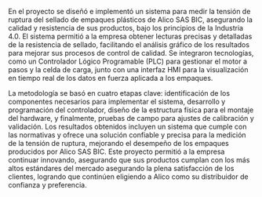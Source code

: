 En el proyecto se diseñó e implementó un sistema para medir la tensión de ruptura del 
sellado de empaques plásticos de Alico SAS BIC, asegurando la calidad y resistencia de sus 
productos, bajo los principios de la Industria 4.0. El sistema permitió a la empresa obtener lecturas 
precisas y detalladas de la resistencia de sellado, facilitando el análisis gráfico de los resultados 
para mejorar sus procesos de control de calidad. Se integraron tecnologías, como un Controlador 
Lógico Programable (PLC) para gestionar el motor a pasos y la celda de carga, junto con una 
interfaz HMI para la visualización en tiempo real de los datos en fuerza aplicada a los empaques.

La metodología se basó en cuatro etapas clave: identificación de los componentes 
necesarios para implementar el sistema, desarrollo y programación del controlador, diseño de la 
estructura física para el montaje del hardware, y finalmente, pruebas de campo para ajustes de 
calibración y validación. 
Los resultados obtenidos incluyen un sistema que cumple con las 
normativas y ofrece una solución confiable y precisa para la medición de la tensión de ruptura, 
mejorando el desempeño de los empaques producidos por Alico SAS BIC. Este proyecto permitió
a la empresa continuar innovando, asegurando que sus productos cumplan con los más altos 
estándares del mercado asegurando la plena satisfacción de los clientes, logrando que continúen 
eligiendo a Alico como su distribuidor de confianza y preferencia.
